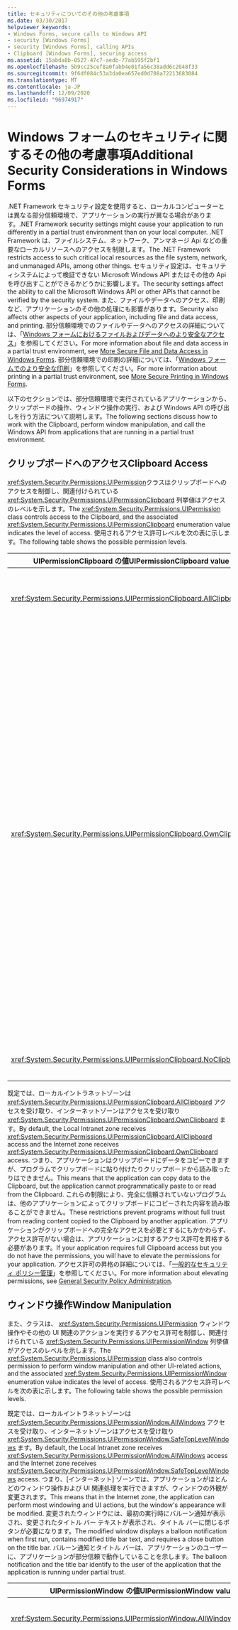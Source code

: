 ```yaml
---
title: セキュリティについてのその他の考慮事項
ms.date: 03/30/2017
helpviewer_keywords:
- Windows Forms, secure calls to Windows API
- security [Windows Forms]
- security [Windows Forms], calling APIs
- Clipboard [Windows Forms], securing access
ms.assetid: 15abda8b-0527-47c7-aedb-77ab595f2bf1
ms.openlocfilehash: 5b9cc25cef8a0fabb4e01fa56c38add6c2048f33
ms.sourcegitcommit: 9f6df084c53a3da0ea657ed0d708a72213683084
ms.translationtype: MT
ms.contentlocale: ja-JP
ms.lasthandoff: 12/09/2020
ms.locfileid: "96974917"
---
```

# <a name="additional-security-considerations-in-windows-forms"></a><span data-ttu-id="b9012-102">Windows フォームのセキュリティに関するその他の考慮事項</span><span class="sxs-lookup"><span data-stu-id="b9012-102">Additional Security Considerations in Windows Forms</span></span>

<span data-ttu-id="b9012-103">.NET Framework セキュリティ設定を使用すると、ローカルコンピューターとは異なる部分信頼環境で、アプリケーションの実行が異なる場合があります。</span><span class="sxs-lookup"><span data-stu-id="b9012-103">.NET Framework security settings might cause your application to run differently in a partial trust environment than on your local computer.</span></span> <span data-ttu-id="b9012-104">.NET Framework は、ファイルシステム、ネットワーク、アンマネージ Api などの重要なローカルリソースへのアクセスを制限します。</span><span class="sxs-lookup"><span data-stu-id="b9012-104">The .NET Framework restricts access to such critical local resources as the file system, network, and unmanaged APIs, among other things.</span></span> <span data-ttu-id="b9012-105">セキュリティ設定は、セキュリティシステムによって検証できない Microsoft Windows API またはその他の Api を呼び出すことができるかどうかに影響します。</span><span class="sxs-lookup"><span data-stu-id="b9012-105">The security settings affect the ability to call the Microsoft Windows API or other APIs that cannot be verified by the security system.</span></span> <span data-ttu-id="b9012-106">また、ファイルやデータへのアクセス、印刷など、アプリケーションのその他の処理にも影響があります。</span><span class="sxs-lookup"><span data-stu-id="b9012-106">Security also affects other aspects of your application, including file and data access, and printing.</span></span> <span data-ttu-id="b9012-107">部分信頼環境でのファイルやデータへのアクセスの詳細については、「[Windows フォームにおけるファイルおよびデータへのより安全なアクセス](more-secure-file-and-data-access-in-windows-forms.md)」を参照してください。</span><span class="sxs-lookup"><span data-stu-id="b9012-107">For more information about file and data access in a partial trust environment, see [More Secure File and Data Access in Windows Forms](more-secure-file-and-data-access-in-windows-forms.md).</span></span> <span data-ttu-id="b9012-108">部分信頼環境での印刷の詳細については、「[Windows フォームでのより安全な印刷](more-secure-printing-in-windows-forms.md)」を参照してください。</span><span class="sxs-lookup"><span data-stu-id="b9012-108">For more information about printing in a partial trust environment, see [More Secure Printing in Windows Forms](more-secure-printing-in-windows-forms.md).</span></span>  
  
 <span data-ttu-id="b9012-109">以下のセクションでは、部分信頼環境で実行されているアプリケーションから、クリップボードの操作、ウィンドウ操作の実行、および Windows API の呼び出しを行う方法について説明します。</span><span class="sxs-lookup"><span data-stu-id="b9012-109">The following sections discuss how to work with the Clipboard, perform window manipulation, and call the Windows API from applications that are running in a partial trust environment.</span></span>  
  
## <a name="clipboard-access"></a><span data-ttu-id="b9012-110">クリップボードへのアクセス</span><span class="sxs-lookup"><span data-stu-id="b9012-110">Clipboard Access</span></span>  

 <span data-ttu-id="b9012-111"><xref:System.Security.Permissions.UIPermission>クラスはクリップボードへのアクセスを制御し、関連付けられている <xref:System.Security.Permissions.UIPermissionClipboard> 列挙値はアクセスのレベルを示します。</span><span class="sxs-lookup"><span data-stu-id="b9012-111">The <xref:System.Security.Permissions.UIPermission> class controls access to the Clipboard, and the associated <xref:System.Security.Permissions.UIPermissionClipboard> enumeration value indicates the level of access.</span></span> <span data-ttu-id="b9012-112">使用されるアクセス許可レベルを次の表に示します。</span><span class="sxs-lookup"><span data-stu-id="b9012-112">The following table shows the possible permission levels.</span></span>  
  
|<span data-ttu-id="b9012-113">UIPermissionClipboard の値</span><span class="sxs-lookup"><span data-stu-id="b9012-113">UIPermissionClipboard value</span></span>|<span data-ttu-id="b9012-114">説明</span><span class="sxs-lookup"><span data-stu-id="b9012-114">Description</span></span>|  
|---------------------------------|-----------------|  
|<xref:System.Security.Permissions.UIPermissionClipboard.AllClipboard>|<span data-ttu-id="b9012-115">クリップボードは制限なしに使用できます。</span><span class="sxs-lookup"><span data-stu-id="b9012-115">The Clipboard can be used without restriction.</span></span>|  
|<xref:System.Security.Permissions.UIPermissionClipboard.OwnClipboard>|<span data-ttu-id="b9012-116">クリップボードは制限付きで使用できます。</span><span class="sxs-lookup"><span data-stu-id="b9012-116">The Clipboard can be used with some restrictions.</span></span> <span data-ttu-id="b9012-117">クリップボードにデータを格納する機能 ([コピー] または [切り取り] のコマンド操作) は制限されません。</span><span class="sxs-lookup"><span data-stu-id="b9012-117">The ability to put data on the Clipboard (Copy or Cut command operations) is unrestricted.</span></span> <span data-ttu-id="b9012-118">テキスト ボックスなど、[貼り付け] を受け入れる固有のコントロールは、クリップボードのデータを受け入れます。しかし、ユーザー コントロールはプログラムでクリップボードからデータを読み取ることができません。</span><span class="sxs-lookup"><span data-stu-id="b9012-118">Intrinsic controls that accept paste, such as a text box, can accept Clipboard data, but user controls cannot programmatically read from the Clipboard.</span></span>|  
|<xref:System.Security.Permissions.UIPermissionClipboard.NoClipboard>|<span data-ttu-id="b9012-119">クリップボードは使用できません。</span><span class="sxs-lookup"><span data-stu-id="b9012-119">The Clipboard cannot be used.</span></span>|  
  
 <span data-ttu-id="b9012-120">既定では、ローカルイントラネットゾーンは <xref:System.Security.Permissions.UIPermissionClipboard.AllClipboard> アクセスを受け取り、インターネットゾーンはアクセスを受け取り <xref:System.Security.Permissions.UIPermissionClipboard.OwnClipboard> ます。</span><span class="sxs-lookup"><span data-stu-id="b9012-120">By default, the Local Intranet zone receives <xref:System.Security.Permissions.UIPermissionClipboard.AllClipboard> access and the Internet zone receives <xref:System.Security.Permissions.UIPermissionClipboard.OwnClipboard> access.</span></span> <span data-ttu-id="b9012-121">つまり、アプリケーションはクリップボードにデータをコピーできますが、プログラムでクリップボードに貼り付けたりクリップボードから読み取ったりはできません。</span><span class="sxs-lookup"><span data-stu-id="b9012-121">This means that the application can copy data to the Clipboard, but the application cannot programmatically paste to or read from the Clipboard.</span></span> <span data-ttu-id="b9012-122">これらの制限により、完全に信頼されていないプログラムは、他のアプリケーションによってクリップボードにコピーされた内容を読み取ることができません。</span><span class="sxs-lookup"><span data-stu-id="b9012-122">These restrictions prevent programs without full trust from reading content copied to the Clipboard by another application.</span></span> <span data-ttu-id="b9012-123">アプリケーションがクリップボードへの完全なアクセスを必要とするにもかかわらず、アクセス許可がない場合は、アプリケーションに対するアクセス許可を昇格する必要があります。</span><span class="sxs-lookup"><span data-stu-id="b9012-123">If your application requires full Clipboard access but you do not have the permissions, you will have to elevate the permissions for your application.</span></span> <span data-ttu-id="b9012-124">アクセス許可の昇格の詳細については、「[一般的なセキュリティ ポリシー管理](/previous-versions/dotnet/netframework-4.0/ed5htz45(v=vs.100))」を参照してください。</span><span class="sxs-lookup"><span data-stu-id="b9012-124">For more information about elevating permissions, see [General Security Policy Administration](/previous-versions/dotnet/netframework-4.0/ed5htz45(v=vs.100)).</span></span>  
  
## <a name="window-manipulation"></a><span data-ttu-id="b9012-125">ウィンドウ操作</span><span class="sxs-lookup"><span data-stu-id="b9012-125">Window Manipulation</span></span>  

 <span data-ttu-id="b9012-126">また、クラスは、 <xref:System.Security.Permissions.UIPermission> ウィンドウ操作やその他の UI 関連のアクションを実行するアクセス許可を制御し、関連付けられている <xref:System.Security.Permissions.UIPermissionWindow> 列挙値がアクセスのレベルを示します。</span><span class="sxs-lookup"><span data-stu-id="b9012-126">The <xref:System.Security.Permissions.UIPermission> class also controls permission to perform window manipulation and other UI-related actions, and the associated <xref:System.Security.Permissions.UIPermissionWindow> enumeration value indicates the level of access.</span></span> <span data-ttu-id="b9012-127">使用されるアクセス許可レベルを次の表に示します。</span><span class="sxs-lookup"><span data-stu-id="b9012-127">The following table shows the possible permission levels.</span></span>  
  
 <span data-ttu-id="b9012-128">既定では、ローカルイントラネットゾーンは <xref:System.Security.Permissions.UIPermissionWindow.AllWindows> アクセスを受け取り、インターネットゾーンはアクセスを受け取り <xref:System.Security.Permissions.UIPermissionWindow.SafeTopLevelWindows> ます。</span><span class="sxs-lookup"><span data-stu-id="b9012-128">By default, the Local Intranet zone receives <xref:System.Security.Permissions.UIPermissionWindow.AllWindows> access and the Internet zone receives <xref:System.Security.Permissions.UIPermissionWindow.SafeTopLevelWindows> access.</span></span> <span data-ttu-id="b9012-129">つまり、[インターネット] ゾーンでは、アプリケーションがほとんどのウィンドウ操作および UI 関連処理を実行できますが、ウィンドウの外観が変更されます。</span><span class="sxs-lookup"><span data-stu-id="b9012-129">This means that in the Internet zone, the application can perform most windowing and UI actions, but the window's appearance will be modified.</span></span> <span data-ttu-id="b9012-130">変更されたウィンドウには、最初の実行時にバルーン通知が表示され、変更されたタイトル バー テキストが表示され、タイトル バーに閉じるボタンが必要になります。</span><span class="sxs-lookup"><span data-stu-id="b9012-130">The modified window displays a balloon notification when first run, contains modified title bar text, and requires a close button on the title bar.</span></span> <span data-ttu-id="b9012-131">バルーン通知とタイトル バーは、アプリケーションのユーザーに、アプリケーションが部分信頼で動作していることを示します。</span><span class="sxs-lookup"><span data-stu-id="b9012-131">The balloon notification and the title bar identify to the user of the application that the application is running under partial trust.</span></span>  
  
|<span data-ttu-id="b9012-132">UIPermissionWindow の値</span><span class="sxs-lookup"><span data-stu-id="b9012-132">UIPermissionWindow value</span></span>|<span data-ttu-id="b9012-133">説明</span><span class="sxs-lookup"><span data-stu-id="b9012-133">Description</span></span>|  
|------------------------------|-----------------|  
|<xref:System.Security.Permissions.UIPermissionWindow.AllWindows>|<span data-ttu-id="b9012-134">ユーザーは、すべてのウィンドウとユーザー入力イベントを無制限に使用できます。</span><span class="sxs-lookup"><span data-stu-id="b9012-134">Users can use all windows and user input events without restriction.</span></span>|  
|<xref:System.Security.Permissions.UIPermissionWindow.SafeTopLevelWindows>|<span data-ttu-id="b9012-135">ユーザーは、セーフ トップレベル ウィンドウとセーフ サブウィンドウだけを描画に使用でき、それらのセーフ トップレベル ウィンドウとセーフ サブウィンドウの中のユーザー インターフェイスに対するユーザー入力イベントだけを使用できます。</span><span class="sxs-lookup"><span data-stu-id="b9012-135">Users can use only safer top-level windows and safer subwindows for drawing, and can use only user input events for the user interface within those top-level windows and subwindows.</span></span> <span data-ttu-id="b9012-136">これらのセーフ ウィンドウには明確なラベルが付けられ、最小サイズと最大サイズに制限があります。</span><span class="sxs-lookup"><span data-stu-id="b9012-136">These safer windows are clearly labeled and have minimum and maximum size restrictions.</span></span> <span data-ttu-id="b9012-137">この制限により、偽システムログオン画面やシステムデスクトップなど、有害な可能性のあるスプーフィング攻撃を防止し、プログラムによるアクセスを親ウィンドウ、フォーカス関連 Api、およびコントロールの使用に制限することができます。 <xref:System.Windows.Forms.ToolTip></span><span class="sxs-lookup"><span data-stu-id="b9012-137">The restrictions prevent potentially harmful spoofing attacks, such as imitating system logon screens or the system desktop, and restricts programmatic access to parent windows, focus-related APIs, and use of the <xref:System.Windows.Forms.ToolTip> control,</span></span>|  
|<xref:System.Security.Permissions.UIPermissionWindow.SafeSubWindows>|<span data-ttu-id="b9012-138">ユーザーは、セーフ サブウィンドウだけを描画に使用でき、そのセーフ サブウィンドウの中のユーザー インターフェイスに対するユーザー入力イベントだけを使用できます。</span><span class="sxs-lookup"><span data-stu-id="b9012-138">Users can use only safer subwindows for drawing, and can use only user input events for the user interface within that subwindow.</span></span> <span data-ttu-id="b9012-139">ブラウザー内に表示されるコントロールは、セーフ サブウィンドウの一例です。</span><span class="sxs-lookup"><span data-stu-id="b9012-139">A control displayed within a browser is an example of a safer subwindow.</span></span>|  
|<xref:System.Security.Permissions.UIPermissionWindow.NoWindows>|<span data-ttu-id="b9012-140">ユーザーは、ウィンドウおよびユーザー インターフェイス イベントを使用できません。</span><span class="sxs-lookup"><span data-stu-id="b9012-140">Users cannot use any windows or user interface events.</span></span> <span data-ttu-id="b9012-141">ユーザー インターフェイスは使用できません。</span><span class="sxs-lookup"><span data-stu-id="b9012-141">No user interface can be used.</span></span>|  
  
 <span data-ttu-id="b9012-142">列挙体によって識別される各アクセス許可レベルで <xref:System.Security.Permissions.UIPermissionWindow> は、上位のレベルよりも多くのアクションが許可されます。</span><span class="sxs-lookup"><span data-stu-id="b9012-142">Each permission level identified by the <xref:System.Security.Permissions.UIPermissionWindow> enumeration allows fewer actions than the level above it.</span></span> <span data-ttu-id="b9012-143">次の表は、およびの値によって制限されるアクションを示して <xref:System.Security.Permissions.UIPermissionWindow.SafeTopLevelWindows> <xref:System.Security.Permissions.UIPermissionWindow.SafeSubWindows> います。</span><span class="sxs-lookup"><span data-stu-id="b9012-143">The following tables indicate the actions that are restricted by the <xref:System.Security.Permissions.UIPermissionWindow.SafeTopLevelWindows> and <xref:System.Security.Permissions.UIPermissionWindow.SafeSubWindows> values.</span></span> <span data-ttu-id="b9012-144">各メンバーに対して必要なアクセス許可については、.NET Framework クラス ライブラリのドキュメントで該当するメンバーのトピックを参照してください。</span><span class="sxs-lookup"><span data-stu-id="b9012-144">For exact permissions that are required for each member, see the reference for that member in the .NET Framework class library documentation.</span></span>  
  
 <span data-ttu-id="b9012-145"><xref:System.Security.Permissions.UIPermissionWindow.SafeTopLevelWindows> アクセス許可によって、次の表に示すアクションが制限されます。</span><span class="sxs-lookup"><span data-stu-id="b9012-145"><xref:System.Security.Permissions.UIPermissionWindow.SafeTopLevelWindows> permission restricts the actions listed in the following table.</span></span>  
  
|<span data-ttu-id="b9012-146">コンポーネント</span><span class="sxs-lookup"><span data-stu-id="b9012-146">Component</span></span>|<span data-ttu-id="b9012-147">制限される処理</span><span class="sxs-lookup"><span data-stu-id="b9012-147">Restricted actions</span></span>|  
|---------------|------------------------|  
|<xref:System.Windows.Forms.Application>|<span data-ttu-id="b9012-148">-   <xref:System.Windows.Forms.Application.SafeTopLevelCaptionFormat%2A> プロパティの設定</span><span class="sxs-lookup"><span data-stu-id="b9012-148">-   Setting the <xref:System.Windows.Forms.Application.SafeTopLevelCaptionFormat%2A> property.</span></span>|  
|<xref:System.Windows.Forms.Control>|<span data-ttu-id="b9012-149">-プロパティを取得 <xref:System.Windows.Forms.Control.Parent%2A> しています。</span><span class="sxs-lookup"><span data-stu-id="b9012-149">-   Getting the <xref:System.Windows.Forms.Control.Parent%2A> property.</span></span><br /><span data-ttu-id="b9012-150">-   `Region` プロパティの設定</span><span class="sxs-lookup"><span data-stu-id="b9012-150">-   Setting the `Region` property.</span></span><br /><span data-ttu-id="b9012-151">-、、 <xref:System.Windows.Forms.Control.FindForm%2A> <xref:System.Windows.Forms.Control.Focus%2A> <xref:System.Windows.Forms.Control.FromChildHandle%2A> および、、 <xref:System.Windows.Forms.Control.FromHandle%2A> <xref:System.Windows.Forms.Control.PreProcessMessage%2A> <xref:System.Windows.Forms.Control.ReflectMessage%2A> 、またはの各メソッドを呼び出し <xref:System.Windows.Forms.Control.SetTopLevel%2A> ます。</span><span class="sxs-lookup"><span data-stu-id="b9012-151">-   Calling the <xref:System.Windows.Forms.Control.FindForm%2A> , <xref:System.Windows.Forms.Control.Focus%2A>, <xref:System.Windows.Forms.Control.FromChildHandle%2A> and <xref:System.Windows.Forms.Control.FromHandle%2A>, <xref:System.Windows.Forms.Control.PreProcessMessage%2A>, <xref:System.Windows.Forms.Control.ReflectMessage%2A>, or <xref:System.Windows.Forms.Control.SetTopLevel%2A> method.</span></span><br /><span data-ttu-id="b9012-152">-返された <xref:System.Windows.Forms.Control.GetChildAtPoint%2A> コントロールが呼び出し元のコントロールの子ではない場合に、メソッドを呼び出します。</span><span class="sxs-lookup"><span data-stu-id="b9012-152">-   Calling the <xref:System.Windows.Forms.Control.GetChildAtPoint%2A> method if the control returned is not a child of the calling control.</span></span><br /><span data-ttu-id="b9012-153">-   コンテナー コントロール内でのコントロール フォーカスの変更</span><span class="sxs-lookup"><span data-stu-id="b9012-153">-   Modify control focus inside a container control.</span></span>|  
|<xref:System.Windows.Forms.Cursor>|<span data-ttu-id="b9012-154">-   <xref:System.Windows.Forms.Cursor.Clip%2A> プロパティの設定</span><span class="sxs-lookup"><span data-stu-id="b9012-154">-   Setting the <xref:System.Windows.Forms.Cursor.Clip%2A> property.</span></span><br /><span data-ttu-id="b9012-155">-メソッドを呼び出して <xref:System.Windows.Forms.Control.Hide%2A> います。</span><span class="sxs-lookup"><span data-stu-id="b9012-155">-   Calling the <xref:System.Windows.Forms.Control.Hide%2A> method.</span></span>|  
|<xref:System.Windows.Forms.DataGrid>|<span data-ttu-id="b9012-156">-メソッドを呼び出して <xref:System.Windows.Forms.ContainerControl.ProcessTabKey%2A> います。</span><span class="sxs-lookup"><span data-stu-id="b9012-156">-   Calling the <xref:System.Windows.Forms.ContainerControl.ProcessTabKey%2A> method.</span></span>|  
|<xref:System.Windows.Forms.Form>|<span data-ttu-id="b9012-157">- <xref:System.Windows.Forms.Form.ActiveForm%2A> またはプロパティを取得 <xref:System.Windows.Forms.Form.MdiParent%2A> します。</span><span class="sxs-lookup"><span data-stu-id="b9012-157">-   Getting the <xref:System.Windows.Forms.Form.ActiveForm%2A> or <xref:System.Windows.Forms.Form.MdiParent%2A> property.</span></span><br /><span data-ttu-id="b9012-158">- <xref:System.Windows.Forms.Form.ControlBox%2A> 、、の <xref:System.Windows.Forms.Form.ShowInTaskbar%2A> いずれかのプロパティを設定 <xref:System.Windows.Forms.Form.TopMost%2A> します。</span><span class="sxs-lookup"><span data-stu-id="b9012-158">-   Setting the <xref:System.Windows.Forms.Form.ControlBox%2A>, <xref:System.Windows.Forms.Form.ShowInTaskbar%2A>, or <xref:System.Windows.Forms.Form.TopMost%2A> property.</span></span><br /><span data-ttu-id="b9012-159">-プロパティを <xref:System.Windows.Forms.Form.Opacity%2A> 50% 未満に設定しています。</span><span class="sxs-lookup"><span data-stu-id="b9012-159">-   Setting the <xref:System.Windows.Forms.Form.Opacity%2A> property below 50%.</span></span><br /><span data-ttu-id="b9012-160">- <xref:System.Windows.Forms.Form.WindowState%2A> プロパティをプログラムによってに設定し <xref:System.Windows.Forms.FormWindowState.Minimized> ます。</span><span class="sxs-lookup"><span data-stu-id="b9012-160">-   Setting the <xref:System.Windows.Forms.Form.WindowState%2A> property to <xref:System.Windows.Forms.FormWindowState.Minimized> programmatically.</span></span><br /><span data-ttu-id="b9012-161">-メソッドを呼び出して <xref:System.Windows.Forms.Form.Activate%2A> います。</span><span class="sxs-lookup"><span data-stu-id="b9012-161">-   Calling the <xref:System.Windows.Forms.Form.Activate%2A> method.</span></span><br /><span data-ttu-id="b9012-162">- <xref:System.Windows.Forms.FormBorderStyle.None> 、、およびの各列挙値を使用し <xref:System.Windows.Forms.FormBorderStyle.FixedToolWindow> <xref:System.Windows.Forms.FormBorderStyle.SizableToolWindow> <xref:System.Windows.Forms.FormBorderStyle> ます。</span><span class="sxs-lookup"><span data-stu-id="b9012-162">-   Using the <xref:System.Windows.Forms.FormBorderStyle.None>, <xref:System.Windows.Forms.FormBorderStyle.FixedToolWindow>, and <xref:System.Windows.Forms.FormBorderStyle.SizableToolWindow><xref:System.Windows.Forms.FormBorderStyle> enumeration values.</span></span>|  
|<xref:System.Windows.Forms.NotifyIcon>|<span data-ttu-id="b9012-163">-コンポーネントの使用 <xref:System.Windows.Forms.NotifyIcon> は完全に制限されています。</span><span class="sxs-lookup"><span data-stu-id="b9012-163">-   Using the <xref:System.Windows.Forms.NotifyIcon> component is completely restricted.</span></span>|  
  
 <span data-ttu-id="b9012-164">値は、 <xref:System.Security.Permissions.UIPermissionWindow.SafeSubWindows> 値によって設定された制限に加えて、次の表に示すアクションを制限し <xref:System.Security.Permissions.UIPermissionWindow.SafeTopLevelWindows> ます。</span><span class="sxs-lookup"><span data-stu-id="b9012-164">The <xref:System.Security.Permissions.UIPermissionWindow.SafeSubWindows> value restricts the actions listed in the following table, in addition to the restrictions placed by the <xref:System.Security.Permissions.UIPermissionWindow.SafeTopLevelWindows> value.</span></span>  
  
|<span data-ttu-id="b9012-165">コンポーネント</span><span class="sxs-lookup"><span data-stu-id="b9012-165">Component</span></span>|<span data-ttu-id="b9012-166">制限される処理</span><span class="sxs-lookup"><span data-stu-id="b9012-166">Restricted actions</span></span>|  
|---------------|------------------------|  
|<xref:System.Windows.Forms.CommonDialog>|<span data-ttu-id="b9012-167">-クラスから派生したダイアログボックスを表示 <xref:System.Windows.Forms.CommonDialog> します。</span><span class="sxs-lookup"><span data-stu-id="b9012-167">-   Showing a dialog box derived from the <xref:System.Windows.Forms.CommonDialog> class.</span></span>|  
|<xref:System.Windows.Forms.Control>|<span data-ttu-id="b9012-168">-メソッドを呼び出して <xref:System.Windows.Forms.Control.CreateGraphics%2A> います。</span><span class="sxs-lookup"><span data-stu-id="b9012-168">-   Calling the <xref:System.Windows.Forms.Control.CreateGraphics%2A> method.</span></span><br /><span data-ttu-id="b9012-169">-   <xref:System.Windows.Forms.Control.Cursor%2A> プロパティの設定</span><span class="sxs-lookup"><span data-stu-id="b9012-169">-   Setting the <xref:System.Windows.Forms.Control.Cursor%2A> property.</span></span>|  
|<xref:System.Windows.Forms.Control.Cursor%2A>|<span data-ttu-id="b9012-170">-   <xref:System.Windows.Forms.Cursor.Current%2A> プロパティの設定</span><span class="sxs-lookup"><span data-stu-id="b9012-170">-   Setting the <xref:System.Windows.Forms.Cursor.Current%2A> property.</span></span>|  
|<xref:System.Windows.Forms.MessageBox>|<span data-ttu-id="b9012-171">-メソッドを呼び出して <xref:System.Windows.Forms.Form.Show%2A> います。</span><span class="sxs-lookup"><span data-stu-id="b9012-171">-   Calling the <xref:System.Windows.Forms.Form.Show%2A> method.</span></span>|  
  
### <a name="hosting-third-party-controls"></a><span data-ttu-id="b9012-172">サードパーティ コントロールのホスト</span><span class="sxs-lookup"><span data-stu-id="b9012-172">Hosting Third-Party Controls</span></span>  

 <span data-ttu-id="b9012-173">フォームでサードパーティ コントロールをホストしている場合、他の種類のウィンドウ操作が発生する可能性があります。</span><span class="sxs-lookup"><span data-stu-id="b9012-173">Another kind of window manipulation can occur if your forms host third-party controls.</span></span> <span data-ttu-id="b9012-174">サードパーティ製のコントロールは、自分で開発してコンパイルしたことのないカスタムです <xref:System.Windows.Forms.UserControl> 。</span><span class="sxs-lookup"><span data-stu-id="b9012-174">A third-party control is any custom <xref:System.Windows.Forms.UserControl> that you have not developed and compiled yourself.</span></span> <span data-ttu-id="b9012-175">ホスト シナリオを攻略するのは困難ですが、理論上、サードパーティ コントロールが描画サーフェイスを拡張して、フォームの領域全体を対象にする可能性があります。</span><span class="sxs-lookup"><span data-stu-id="b9012-175">Although the hosting scenario is hard to exploit, it is theoretically possible for a third-party control to expand its rendering surface to cover the entire area of your form.</span></span> <span data-ttu-id="b9012-176">このようなコントロールは、重要なダイアログ ボックスを模倣し、ユーザーのユーザー名/パスワードの組み合わせや銀行口座番号などの情報を要求する可能性があります。</span><span class="sxs-lookup"><span data-stu-id="b9012-176">This control could then mimic a critical dialog box, and request information such as username/password combinations or bank account numbers from your users.</span></span>  
  
 <span data-ttu-id="b9012-177">このような考えられるリスクを制限するために、信頼できる販売元のサードパーティ コントロールのみを使用します。</span><span class="sxs-lookup"><span data-stu-id="b9012-177">To limit this potential risk, use third-party controls only from vendors you can trust.</span></span> <span data-ttu-id="b9012-178">確認できないソースからサードパーティ コントロールをダウンロードした場合、攻略行為が実行されないかソース コードを確認することをお勧めします。</span><span class="sxs-lookup"><span data-stu-id="b9012-178">If you use third-party controls you have downloaded from an unverifiable source, we recommend that you review the source code for potential exploits.</span></span> <span data-ttu-id="b9012-179">ソースに悪意がないことを検証してから、アセンブリを自分でコンパイルし、ソースがアセンブリと一致することを確認します。</span><span class="sxs-lookup"><span data-stu-id="b9012-179">After you've verified that the source is non-malicious, you should compile the assembly yourself to ensure that the source matches the assembly.</span></span>  
  
## <a name="windows-api-calls"></a><span data-ttu-id="b9012-180">Windows API 呼び出し</span><span class="sxs-lookup"><span data-stu-id="b9012-180">Windows API Calls</span></span>  

 <span data-ttu-id="b9012-181">アプリケーションの設計で Windows API から関数を呼び出す必要がある場合は、アンマネージコードにアクセスすることになります。</span><span class="sxs-lookup"><span data-stu-id="b9012-181">If your application design requires calling a function from the Windows API, you are accessing unmanaged code.</span></span> <span data-ttu-id="b9012-182">この場合、Windows API 呼び出しまたは値を操作しているときに、ウィンドウまたはオペレーティングシステムに対するコードのアクションを特定できません。</span><span class="sxs-lookup"><span data-stu-id="b9012-182">In this case the code's actions to the window or operating system cannot be determined when you are working with Windows API calls or values.</span></span> <span data-ttu-id="b9012-183"><xref:System.Security.Permissions.SecurityPermission>クラスと <xref:System.Security.Permissions.SecurityPermissionFlag.UnmanagedCode> 列挙型の値は、 <xref:System.Security.Permissions.SecurityPermissionFlag> アンマネージコードへのアクセスを制御します。</span><span class="sxs-lookup"><span data-stu-id="b9012-183">The <xref:System.Security.Permissions.SecurityPermission> class and the <xref:System.Security.Permissions.SecurityPermissionFlag.UnmanagedCode> value of the <xref:System.Security.Permissions.SecurityPermissionFlag> enumeration control access to unmanaged code.</span></span> <span data-ttu-id="b9012-184">アプリケーションは、アクセス許可が付与されている場合にのみ、アンマネージコードにアクセスでき <xref:System.Security.Permissions.SecurityPermissionFlag.UnmanagedCode> ます。</span><span class="sxs-lookup"><span data-stu-id="b9012-184">An application can access unmanaged code only when it is granted the <xref:System.Security.Permissions.SecurityPermissionFlag.UnmanagedCode> permission.</span></span> <span data-ttu-id="b9012-185">既定では、ローカルで実行されているアプリケーションだけがアンマネージ コードを呼び出すことができます。</span><span class="sxs-lookup"><span data-stu-id="b9012-185">By default, only applications that are running locally can call unmanaged code.</span></span>  
  
 <span data-ttu-id="b9012-186">一部の Windows フォームメンバーは、アクセス許可を必要とするアンマネージアクセスを提供 <xref:System.Security.Permissions.SecurityPermissionFlag.UnmanagedCode> します。</span><span class="sxs-lookup"><span data-stu-id="b9012-186">Some Windows Forms members provide unmanaged access that requires the <xref:System.Security.Permissions.SecurityPermissionFlag.UnmanagedCode> permission.</span></span> <span data-ttu-id="b9012-187">次の表に、 <xref:System.Windows.Forms> アクセス許可を必要とする名前空間のメンバーを示します。</span><span class="sxs-lookup"><span data-stu-id="b9012-187">The following table lists the members in the <xref:System.Windows.Forms> namespace that require the permission.</span></span> <span data-ttu-id="b9012-188">メンバーに対して必要なアクセス許可の詳細については、.NET Framework クラス ライブラリのドキュメントを参照してください。</span><span class="sxs-lookup"><span data-stu-id="b9012-188">For more information about the permissions that are required for a member, see the .NET Framework class library documentation.</span></span>  
  
|<span data-ttu-id="b9012-189">コンポーネント</span><span class="sxs-lookup"><span data-stu-id="b9012-189">Component</span></span>|<span data-ttu-id="b9012-190">メンバー</span><span class="sxs-lookup"><span data-stu-id="b9012-190">Member</span></span>|  
|---------------|------------|  
|<xref:System.Windows.Forms.Application>|<span data-ttu-id="b9012-191">-   <xref:System.Windows.Forms.Application.AddMessageFilter%2A> メソッド</span><span class="sxs-lookup"><span data-stu-id="b9012-191">-   <xref:System.Windows.Forms.Application.AddMessageFilter%2A> method</span></span><br /><span data-ttu-id="b9012-192">-   <xref:System.Windows.Forms.Application.CurrentInputLanguage%2A> "</span><span class="sxs-lookup"><span data-stu-id="b9012-192">-   <xref:System.Windows.Forms.Application.CurrentInputLanguage%2A> property</span></span><br /><span data-ttu-id="b9012-193">-   `Exit` メソッド</span><span class="sxs-lookup"><span data-stu-id="b9012-193">-   `Exit` method</span></span><br /><span data-ttu-id="b9012-194">-   <xref:System.Windows.Forms.Application.ExitThread%2A> メソッド</span><span class="sxs-lookup"><span data-stu-id="b9012-194">-   <xref:System.Windows.Forms.Application.ExitThread%2A> method</span></span><br /><span data-ttu-id="b9012-195">-   <xref:System.Windows.Forms.Application.ThreadException> 場合</span><span class="sxs-lookup"><span data-stu-id="b9012-195">-   <xref:System.Windows.Forms.Application.ThreadException> event</span></span>|  
|<xref:System.Windows.Forms.CommonDialog>|<span data-ttu-id="b9012-196">-   <xref:System.Windows.Forms.CommonDialog.HookProc%2A> メソッド</span><span class="sxs-lookup"><span data-stu-id="b9012-196">-   <xref:System.Windows.Forms.CommonDialog.HookProc%2A> method</span></span><br /><span data-ttu-id="b9012-197">-   <xref:System.Windows.Forms.CommonDialog.OwnerWndProc%2A>\ メソッド</span><span class="sxs-lookup"><span data-stu-id="b9012-197">-   <xref:System.Windows.Forms.CommonDialog.OwnerWndProc%2A>\ method</span></span><br /><span data-ttu-id="b9012-198">-   <xref:System.Windows.Forms.CommonDialog.Reset%2A> メソッド</span><span class="sxs-lookup"><span data-stu-id="b9012-198">-   <xref:System.Windows.Forms.CommonDialog.Reset%2A> method</span></span><br /><span data-ttu-id="b9012-199">-   <xref:System.Windows.Forms.CommonDialog.RunDialog%2A> メソッド</span><span class="sxs-lookup"><span data-stu-id="b9012-199">-   <xref:System.Windows.Forms.CommonDialog.RunDialog%2A> method</span></span>|  
|<xref:System.Windows.Forms.Control>|<span data-ttu-id="b9012-200">-   <xref:System.Windows.Forms.Control.CreateParams%2A> メソッド</span><span class="sxs-lookup"><span data-stu-id="b9012-200">-   <xref:System.Windows.Forms.Control.CreateParams%2A> method</span></span><br /><span data-ttu-id="b9012-201">-   <xref:System.Windows.Forms.Control.DefWndProc%2A> メソッド</span><span class="sxs-lookup"><span data-stu-id="b9012-201">-   <xref:System.Windows.Forms.Control.DefWndProc%2A> method</span></span><br /><span data-ttu-id="b9012-202">-   <xref:System.Windows.Forms.Control.DestroyHandle%2A> メソッド</span><span class="sxs-lookup"><span data-stu-id="b9012-202">-   <xref:System.Windows.Forms.Control.DestroyHandle%2A> method</span></span><br /><span data-ttu-id="b9012-203">-   <xref:System.Windows.Forms.Control.WndProc%2A> メソッド</span><span class="sxs-lookup"><span data-stu-id="b9012-203">-   <xref:System.Windows.Forms.Control.WndProc%2A> method</span></span>|  
|<xref:System.Windows.Forms.Help>|<span data-ttu-id="b9012-204">-   <xref:System.Windows.Forms.Help.ShowHelp%2A> メソッド</span><span class="sxs-lookup"><span data-stu-id="b9012-204">-   <xref:System.Windows.Forms.Help.ShowHelp%2A> methods</span></span><br /><span data-ttu-id="b9012-205">-   <xref:System.Windows.Forms.Help.ShowHelpIndex%2A> メソッド</span><span class="sxs-lookup"><span data-stu-id="b9012-205">-   <xref:System.Windows.Forms.Help.ShowHelpIndex%2A> method</span></span>|  
|<xref:System.Windows.Forms.NativeWindow>|<span data-ttu-id="b9012-206">-   <xref:System.Windows.Forms.NativeWindow> 講義</span><span class="sxs-lookup"><span data-stu-id="b9012-206">-   <xref:System.Windows.Forms.NativeWindow> class</span></span>|  
|<xref:System.Windows.Forms.Screen>|<span data-ttu-id="b9012-207">-   <xref:System.Windows.Forms.Screen.FromHandle%2A> メソッド</span><span class="sxs-lookup"><span data-stu-id="b9012-207">-   <xref:System.Windows.Forms.Screen.FromHandle%2A> method</span></span>|  
|<xref:System.Windows.Forms.SendKeys>|<span data-ttu-id="b9012-208">-   <xref:System.Windows.Forms.SendKeys.Send%2A> メソッド</span><span class="sxs-lookup"><span data-stu-id="b9012-208">-   <xref:System.Windows.Forms.SendKeys.Send%2A> method</span></span><br /><span data-ttu-id="b9012-209">-   <xref:System.Windows.Forms.SendKeys.SendWait%2A> メソッド</span><span class="sxs-lookup"><span data-stu-id="b9012-209">-   <xref:System.Windows.Forms.SendKeys.SendWait%2A> method</span></span>|  
  
 <span data-ttu-id="b9012-210">アプリケーションがアンマネージコードを呼び出すためのアクセス許可を持っていない場合、アプリケーションがアクセス許可を要求する <xref:System.Security.Permissions.SecurityPermissionFlag.UnmanagedCode> か、または機能を実装するための別の方法を検討する必要があります。多くの場合、Windows フォームには WINDOWS API 関数の代替手段が用意されています。</span><span class="sxs-lookup"><span data-stu-id="b9012-210">If your application does not have permission to call unmanaged code, your application must request <xref:System.Security.Permissions.SecurityPermissionFlag.UnmanagedCode> permission, or you must consider alternative ways of implementing features; in many cases, Windows Forms provides a managed alternative to Windows API functions.</span></span> <span data-ttu-id="b9012-211">代わりの手段がなく、アプリケーションがアンマネージ コードにアクセスする必要がある場合は、アプリケーションに対するアクセス許可を昇格する必要があります。</span><span class="sxs-lookup"><span data-stu-id="b9012-211">If no alternative means exist and the application must access unmanaged code, you will have to elevate the permissions for the application.</span></span>  
  
 <span data-ttu-id="b9012-212">アンマネージ コードを呼び出すアクセス許可を与えられたアプリケーションは、ほとんどの処理を実行できます。</span><span class="sxs-lookup"><span data-stu-id="b9012-212">Permission to call unmanaged code allows an application to perform most anything.</span></span> <span data-ttu-id="b9012-213">そのため、アンマネージ コードを呼び出すアクセス許可は、信頼されたソースからのアプリケーションに対してだけ与えるようにしてください。</span><span class="sxs-lookup"><span data-stu-id="b9012-213">Therefore, permission to call unmanaged code should only be granted for applications that come from a trusted source.</span></span> <span data-ttu-id="b9012-214">また、アプリケーションによっては、アンマネージ コードの呼び出しを生成するアプリケーション機能の一部をオプションにするか、完全に信頼された環境でのみ有効にすることもできます。</span><span class="sxs-lookup"><span data-stu-id="b9012-214">Alternatively, depending on the application, the piece of application functionality that makes the call to unmanaged code could be optional, or enabled in the full trust environment only.</span></span> <span data-ttu-id="b9012-215">危険なアクセス許可の詳細については、「[危険なアクセス許可とポリシー管理](/dotnet/framework/misc/dangerous-permissions-and-policy-administration)」を参照してください。</span><span class="sxs-lookup"><span data-stu-id="b9012-215">For more information about dangerous permissions, see [Dangerous Permissions and Policy Administration](/dotnet/framework/misc/dangerous-permissions-and-policy-administration).</span></span> <span data-ttu-id="b9012-216">アクセス許可の昇格の詳細については、「[一般的なセキュリティ ポリシー管理](/previous-versions/dotnet/netframework-4.0/ed5htz45(v=vs.100))」を参照してください。</span><span class="sxs-lookup"><span data-stu-id="b9012-216">For more information about elevating permissions, see [General Security Policy Administration](/previous-versions/dotnet/netframework-4.0/ed5htz45(v=vs.100)).</span></span>  
  
## <a name="see-also"></a><span data-ttu-id="b9012-217">関連項目</span><span class="sxs-lookup"><span data-stu-id="b9012-217">See also</span></span>

- [<span data-ttu-id="b9012-218">Windows フォームにおけるファイルおよびデータへのより安全なアクセス</span><span class="sxs-lookup"><span data-stu-id="b9012-218">More Secure File and Data Access in Windows Forms</span></span>](more-secure-file-and-data-access-in-windows-forms.md)
- [<span data-ttu-id="b9012-219">Windows フォームでのより安全な印刷</span><span class="sxs-lookup"><span data-stu-id="b9012-219">More Secure Printing in Windows Forms</span></span>](more-secure-printing-in-windows-forms.md)
- [<span data-ttu-id="b9012-220">Windows フォームのセキュリティの概要</span><span class="sxs-lookup"><span data-stu-id="b9012-220">Security in Windows Forms Overview</span></span>](security-in-windows-forms-overview.md)
- [<span data-ttu-id="b9012-221">Windows フォームのセキュリティ</span><span class="sxs-lookup"><span data-stu-id="b9012-221">Windows Forms Security</span></span>](windows-forms-security.md)
- [<span data-ttu-id="b9012-222">ClickOnce アプリケーションのセキュリティ保護</span><span class="sxs-lookup"><span data-stu-id="b9012-222">Securing ClickOnce Applications</span></span>](/visualstudio/deployment/securing-clickonce-applications)
